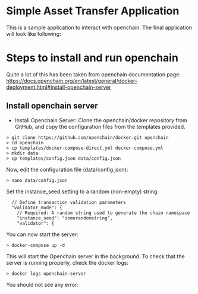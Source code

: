 # Simple Asset Transfer Application

This is a sample application to interact with openchain. The final application will look like following:

# Steps to install and run openchain
Quite a lot of this has been taken from openchain documentation page: https://docs.openchain.org/en/latest/general/docker-deployment.html#install-openchain-server

## Install openchain server
- Install Openchain Server: Clone the openchain/docker repository from GitHub, and copy the configuration files from the templates provided.

```
> git clone https://github.com/openchain/docker.git openchain
> cd openchain
> cp templates/docker-compose-direct.yml docker-compose.yml
> mkdir data
> cp templates/config.json data/config.json
```

Now, edit the configuration file (data/config.json):
```
> nano data/config.json
```
Set the instance_seed setting to a random (non-empty) string.

 ```
   // Define transaction validation parameters
   "validator_mode": {
     // Required: A random string used to generate the chain namespace
     "instance_seed": "somerandomstring",
     "validator": {
 ```
 
 
You can now start the server:

```
> docker-compose up -d
```
This will start the Openchain server in the background. To check that the server is running properly, check the docker logs:

```
> docker logs openchain-server
```
You should not see any error:
